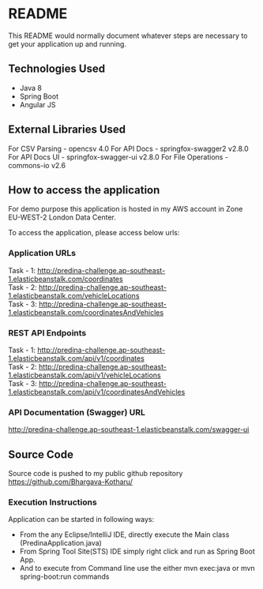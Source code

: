 # README #

This README would normally document whatever steps are necessary to get your application up and running.

## Technologies Used ###

* Java 8
* Spring Boot
* Angular JS

## External Libraries Used ###

For CSV Parsing     - opencsv 4.0
For API Docs        - springfox-swagger2 v2.8.0
For API Docs UI     - springfox-swagger-ui v2.8.0
For File Operations - commons-io v2.6

## How to access the application ###

For demo purpose this application is hosted in my AWS account in Zone EU-WEST-2 London Data Center.

To access the application, please access below urls:

### Application URLs ###

Task - 1: http://predina-challenge.ap-southeast-1.elasticbeanstalk.com/coordinates <br>
Task - 2: http://predina-challenge.ap-southeast-1.elasticbeanstalk.com/vehicleLocations <br>
Task - 3: http://predina-challenge.ap-southeast-1.elasticbeanstalk.com/coordinatesAndVehicles <br>

### REST API Endpoints ###

Task - 1: http://predina-challenge.ap-southeast-1.elasticbeanstalk.com/api/v1/coordinates <br>
Task - 2: http://predina-challenge.ap-southeast-1.elasticbeanstalk.com/api/v1/vehicleLocations <br>
Task - 3: http://predina-challenge.ap-southeast-1.elasticbeanstalk.com/api/v1/coordinatesAndVehicles <br>

### API Documentation (Swagger) URL ###

http://predina-challenge.ap-southeast-1.elasticbeanstalk.com/swagger-ui

## Source Code ##

Source code is pushed to my public github repository https://github.com/Bhargava-Kotharu/

### Execution Instructions ##

Application can be started in following ways:
* From the any Eclipse/IntelliJ IDE, directly execute the Main class (PredinaApplication.java)
* From Spring Tool Site(STS) IDE simply right click and run as Spring Boot App.
* And to execute from Command line use the either mvn exec:java or mvn spring-boot:run commands

